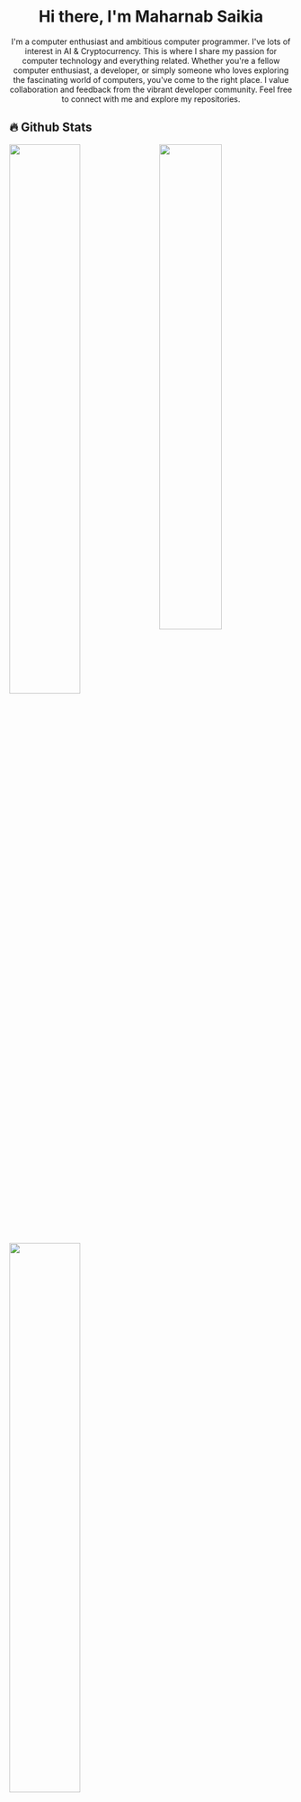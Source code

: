 <h1 align="center">Hi there, I'm Maharnab Saikia</h1>
<p align="center">I'm a computer enthusiast and ambitious computer programmer. I've lots of interest in AI & Cryptocurrency. This is where I share my passion for computer technology and everything related. Whether you're a fellow computer enthusiast, a developer, or simply someone who loves exploring the fascinating world of computers, you've come to the right place. I value collaboration and feedback from the vibrant developer community. Feel free to connect with me and explore my repositories.</p>

## 🔥 Github Stats
<img align="right" width="47%" src="https://i.imgur.com/C1kWoWh.jpeg"/>
<a href="https://github.com/Maharnab-Saikia"><img width="50%" src="https://github-readme-stats.vercel.app/api?username=Maharnab-Saikia&show_icons=true&theme=radical&rank_icon=github"></a>
<a href="https://github.com/Maharnab-Saikia"><img width="50%" src="https://github-readme-streak-stats.herokuapp.com?user=Maharnab-Saikia&theme=radical"></a>

<h3 align="left">Languages:</h3>
<p align="left">
  <img src="https://img.shields.io/badge/python-black?style=for-the-badge&logo=python" alt="Python"/>
  <img src="https://img.shields.io/badge/javascript-black?style=for-the-badge&logo=javascript" alt="Javascript"/>
</p>

<h3 align="left">Back-end:</h3>
<p align="left">
  <img src="https://img.shields.io/badge/expressjs-black?style=for-the-badge&logo=express" alt="Express.js" />
  <img src="https://img.shields.io/badge/flask-black?style=for-the-badge&logo=flask" alt="Flask" />
</p>

<h3 align="left">Game Development:</h3>
<p align="left">
  <img src="https://img.shields.io/badge/unity-black?style=for-the-badge&logo=unity" alt="Unity" />
  <img src="https://img.shields.io/badge/godot-black?style=for-the-badge&logo=godot" alt="Godot" />
</p>

<h3 align="left">Machine Learning:</h3>
<p align="left">
  <img src="https://img.shields.io/badge/tensorflow-black?style=for-the-badge&logo=tensorflow" alt="Tensorflow" />
</p>
  
<h3 align="left">Connect with me:</h3>
<p align="left">
  <a href="https://linkedin.com/in/maharnab-saikia" target="_blank">
    <img src="https://img.shields.io/badge/-Maharnab%20Saikia-blue?style=flat-square&logo=Linkedin&logoColor=white&link=https://linkedin.com/in/maharnab-saikia" alt="LinkedIn" />
  </a>
  <a href="mailto:maharnabsaikia@gmail.com" target="_blank">
    <img src="https://img.shields.io/badge/-Email-red?style=flat-square&logo=Gmail&logoColor=white&link=mailto:maharnabsaikia@gmail.com" alt="Email" />
  </a>
  <a href="https://thequantumcogitation.vercel.app/" target="_blank">
    <img src="https://img.shields.io/badge/-Website-lightgrey?style=flat-square&logo=vercel&logoColor=white&link=https://thequantumcogitation.vercel.app/" alt="Website" />
  </a>
</p>
  
<h4 align="center">Let's collaborate and build something awesome together!</h4>
